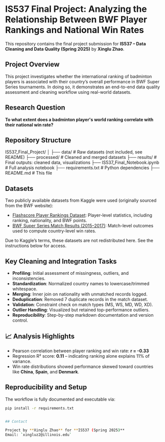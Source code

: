 # IS537 Final Project: Analyzing the Relationship Between BWF Player Rankings and National Win Rates

This repository contains the final project submission for **IS537 – Data Cleaning and Data Quality (Spring 2025)** by **Xinglu Zhao**.

## Project Overview

This project investigates whether the international ranking of badminton players is associated with their country’s overall performance in BWF Super Series tournaments. In doing so, it demonstrates an end-to-end data quality assessment and cleaning workflow using real-world datasets.

## Research Question

**To what extent does a badminton player's world ranking correlate with their national win rate?**


##  Repository Structure

IS537_Final_Project/
│
├── data/ # Raw datasets (not included, see README)
├── processed/ # Cleaned and merged datasets
├── results/ # Final outputs: cleaned data, visualizations
├── IS537_Final_Notebook.ipynb # Full analysis notebook
├── requirements.txt # Python dependencies
├── README.md # This file

##  Datasets

Two publicly available datasets from Kaggle were used (originally sourced from the BWF website):

- [Flashscore Player Rankings Dataset](https://www.kaggle.com/datasets/jatinthakur706/top-100-badminton-players): Player-level statistics, including ranking, nationality, and BWF points.
- [BWF Super Series Match Results (2015–2017)](https://www.kaggle.com/datasets/canggih/badminton-game-data-bwf-super-series-20152017): Match-level outcomes used to compute country-level win rates.

Due to Kaggle’s terms, these datasets are not redistributed here. See the instructions below for access.


##  Key Cleaning and Integration Tasks

- **Profiling**: Initial assessment of missingness, outliers, and inconsistencies.
- **Standardization**: Normalized country names to lowercase/trimmed whitespace.
- **Merging**: Inner join on nationality with unmatched records logged.
- **Deduplication**: Removed 7 duplicate records in the match dataset.
- **Validation**: Constraint check on match types (MS, WS, MD, WD, XD).
- **Outlier Handling**: Visualized but retained top-performance outliers.
- **Reproducibility**: Step-by-step markdown documentation and version control.

## 📈 Analysis Highlights

- Pearson correlation between player ranking and win rate: **r = -0.33**
- Regression R² score: **0.11** – indicating ranking alone explains 11% of variance.
- Win rate distributions showed performance skewed toward countries like **China**, **Spain**, and **Denmark**.

##  Reproducibility and Setup

The workflow is fully documented and executable via:

```bash
pip install -r requirements.txt


## Contact

Project by **Xinglu Zhao** for **IS537 (Spring 2025)**  
Email: `xingluz2@illinois.edu`

